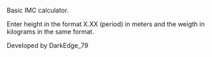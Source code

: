 Basic IMC calculator.

Enter height in the format X.XX (period) in meters and the weigth in kilograms in the same format.

Developed by DarkEdge_79
